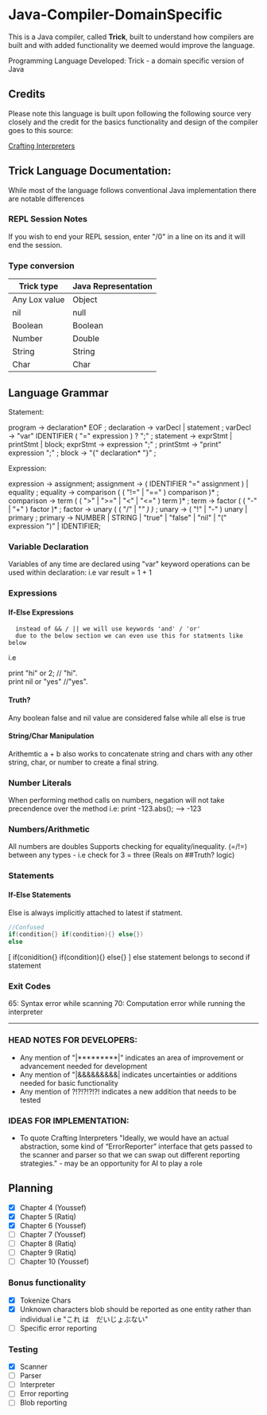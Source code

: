 # Java-Compiler-DomainSpecific

This is a Java compiler, called **Trick**, built to understand how compilers are built and with added functionality we deemed would improve the language.

Programming Language Developed: Trick - a domain specific version of Java

## Credits

Please note this language is built upon following the following source very closely and the credit for the basics functionality and design of the compiler goes to this source:

[Crafting Interpreters](https://craftinginterpreters.com/)

## Trick Language Documentation:

While most of the language follows conventional Java implementation there are notable differences

###   REPL Session Notes

If you wish to end your REPL session, enter "/0" in a line on its
and it will end the session.

### Type conversion

| Trick type     | Java Representation |
| -------------- | ------------------- |
| Any Lox value  | Object              |
| nil            | null                |
| Boolean        | Boolean             |
| Number         | Double              |
| String         | String              |
| Char           | Char                |

## Language Grammar

Statement:

program         → declaration* EOF ;
declaration     → varDecl | statement ;
varDecl         → "var" IDENTIFIER ( "=" expression ) ? ";" ;
statement       → exprStmt | printStmt | block;
exprStmt        → expression ";" ;
printStmt       → "print" expression ";" ;
block           → "{" declaration* "}" ; 

Expression:

expression      → assignment;
assignment      → ( IDENTIFIER "=" assignment ) | equality ; 
equality        → comparison ( ( "!=" | "==" ) comparison )* ;
comparison      → term ( ( ">" | ">=" | "<" | "<=" ) term )* ;
term            → factor ( ( "-" | "+" ) factor )* ;
factor          → unary ( ( "/" | "*" ) )* ;
unary           → ( "!" | "-" ) unary | primary ;
primary         → NUMBER | STRING | "true" | "false" | "nil" | "(" expression ")" | IDENTIFIER;



### Variable Declaration
Variables of any time are declared using "var" keyword operations can be used within declaration: i.e var result = 1 + 1

### Expressions
#### If-Else Expressions
      instead of && / || we will use keywords 'and' / 'or'
      due to the below section we can even use this for statments like below
i.e 
<div>
print "hi" or 2; // "hi". 
</div>

<div> 
print nil or "yes" //"yes".
</div>

#### Truth?
Any boolean false and nil value are considered false while all else is true

#### String/Char Manipulation
Arithemtic a + b also works to concatenate string and chars with any other string, char, or number to create a final string.

### Number Literals
When performing method calls on numbers, negation will not take precendence over the method i.e: print -123.abs(); --> -123

### Numbers/Arithmetic
All numbers are doubles
Supports checking for equality/inequality. (=/!=) between any types - i.e check for 3 = three (Reals on ##Truth? logic)

###   Statements
####  If-Else Statements
Else is always implicitly attached to latest if statment.

```java
//Confused
if(condition{} if(condition){} else{})
else

```

[ if(conidition{} if(condition){} else{} ] else statement
belongs to second if statement

### Exit Codes
65: Syntax error while scanning
70: Computation error while running the interpreter 

---

### HEAD NOTES FOR DEVELOPERS:
- Any mention of "|*********|" indicates an area of improvement or advancement  needed for development
- Any mention of "|&&&&&&&&&| indicates uncertainties or additions needed for basic functionality
- Any mention of ?!?!?!?!?! indicates a new addition that needs to be tested

### IDEAS FOR IMPLEMENTATION:
- To quote Crafting Interpreters "Ideally, we would have an actual abstraction, some kind of “ErrorReporter” interface that gets passed to the scanner and parser so that we can swap out different reporting strategies." - may be an opportunity for AI to play a role

## Planning

- [x] Chapter 4 (Youssef)
- [x] Chapter 5 (Ratiq)
- [x] Chapter 6 (Youssef)
- [ ] Chapter 7 (Youssef)
- [ ] Chapter 8 (Ratiq)
- [ ] Chapter 9 (Ratiq)
- [ ] Chapter 10 (Youssef) 

### Bonus functionality

- [x] Tokenize Chars
- [x] Unknown characters blob should be reported as one entity rather than individual i.e "これ は　だいじょぶない"
- [ ] Specific error reporting

### Testing

- [x] Scanner
- [ ] Parser
- [ ] Interpreter
- [ ] Error reporting
- [ ] Blob reporting
